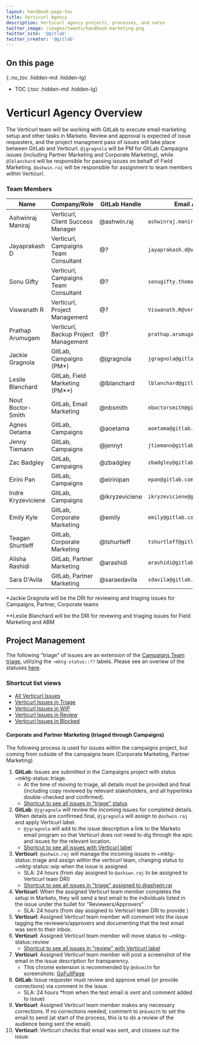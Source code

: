 ```yaml
---
layout: handbook-page-toc
title: Verticurl Agency
description: Verticurl agency projects, processes, and notes
twitter_image: /images/tweets/handbook-marketing.png
twitter_site: '@gitlab'
twitter_creator: '@gitlab'
---
```

## On this page
{:.no_toc .hidden-md .hidden-lg}

- TOC
{:toc .hidden-md .hidden-lg}

# Verticurl Agency Overview

The Verticurl team will be working with GitLab to execute email marketing setup and other tasks in Marketo. Review and approval is expected of issue requesters, and the project managment pass of issues will take place between GitLab and Verticurl. `@jgragnola` will be PM for GitLab Campaigns issues (including Partner Marketing and Corporate Marketing), while `@lblanchard` will be responsible for passing issues on behalf of Field Marketing. `@ashwin.raj` will be responsible for assignment to team members within Verticurl.

### Team Members

| Name | Company/Role | GitLab Handle | Email Address |
| -------------- | ----- | ---------- | --- |
| Ashwinraj Maniraj | Verticurl, Client Success Manager | @ashwin.raj | `ashwinraj.maniraj@verticurl.com` |
| Jayaprakash D | Verticurl, Campaigns Team Consultant | @? | `jayaprakash.d@verticurl.com` |
| Sonu Gifty | Verticurl, Campaigns Team Consultant | @? | `sonugifty.thomas@verticurl.com` |
| Viswanath R | Verticurl, Project Management | @? | `Viswanath.R@verticurl.com` |
| Prathap Arumugam | Verticurl, Backup Project Management | @? | `prathap.arumugam@verticurl.com` |
| Jackie Gragnola | GitLab, Campaigns (PM*) | @jgragnola | `jgragnola@gitlab.com` |
| Leslie Blanchard | GitLab, Field Marketing (PM**) | @lblanchard | `lblanchard@gitlab.com` |
| Nout Boctor-Smith | GitLab, Email Marketing | @nbsmith | `nboctorsmith@gitlab.com` |
| Agnes Oetama | GitLab, Campaigns | @aoetama | `aoetama@gitlab.com` |
| Jenny Tiemann | GitLab, Campaigns | @jennyt | `jtiemann@gitlab.com` |
| Zac Badgley | GitLab, Campaigns | @zbadgley | `zbadgley@gitlab.com` |
| Eirini Pan | GitLab, Campaigns | @eirinipan | `epan@gitlab.com` |
| Indre Kryzeviciene | GitLab, Campaigns | @ikryzeviciene | `ikryzeviciene@gitlab.com` |
| Emily Kyle | GitLab, Corporate Marketing | @emily | `emily@gitlab.com` |
| Teagan Shurtleff | GitLab, Corporate Marketing | @tshurtleff | `tshurtleff@gitlab.com` |
| Alisha Rashidi | GitLab, Partner Marketing | @arashidi | `arashidi@gitlab.com` |
| Sara D'Avila | GitLab, Partner Marketing | @saraedavila | `sdavila@gitlab.com` |

*Jackie Gragnola will be the DRI for reviewing and triaging issues for Campaigns, Partner, Corporate teams

**Leslie Blanchard will be the DRI for revewing and triaging issues for Field Marketing and ABM 

## Project Management
The following "triage" of issues are an extension of the [Campaigns Team triage](/handbook/marketing/demand-generation/campaigns/#project-management), utilizing the `~mktg-status::??` labels. Please see an overiew of the statuses [here](/handbook/marketing/demand-generation/campaigns/#intake-process-labels).

### Shortcut list views
* [All Verticurl Issues](https://gitlab.com/groups/gitlab-com/marketing/-/issues?scope=all&utf8=%E2%9C%93&state=opened&label_name[]=Verticurl)
* [Verticurl Issues in Triage](https://gitlab.com/groups/gitlab-com/marketing/-/issues?scope=all&utf8=%E2%9C%93&state=opened&label_name[]=Verticurl&label_name[]=mktg-status%3A%3Atriage)
* [Verticurl Issues in WIP](https://gitlab.com/groups/gitlab-com/marketing/-/issues?scope=all&utf8=%E2%9C%93&state=opened&label_name[]=Verticurl&label_name[]=mktg-status%3A%3Awip)
* [Verticurl Issues in Review](https://gitlab.com/groups/gitlab-com/marketing/-/issues?scope=all&utf8=%E2%9C%93&state=opened&label_name[]=Verticurl&label_name[]=mktg-status%3A%3Areview)
* [Verticurl Issues in Blocked](https://gitlab.com/groups/gitlab-com/marketing/-/issues?scope=all&utf8=%E2%9C%93&state=opened&label_name[]=Verticurl&label_name[]=mktg-status%3A%3Ablocked)

#### Corporate and Partner Marketing (triaged through Campaigns)
The following process is used for issues within the campaigns project, but coming from outside of the campaigns team (Corporate Marketing, Partner Marketing).

1. **GitLab**: Issues are submitted in the Campaigns project with status ~mktg-status::triage.
   * At the time of moving to triage, all details must be provided and final (including copy reviewed by relevant stakeholders, and all hyperlinks double-checked and confirmed).
   * [Shortcut to see all issues in "triage" status](https://gitlab.com/gitlab-com/marketing/demand-generation/campaigns/-/issues?scope=all&utf8=%E2%9C%93&state=opened&label_name[]=mktg-status%3A%3Atriage)
1. **GitLab**: `@jgragnola` will review the incoming issues for completed details. When details are confirmed final, `@jgragnola` will assign to `@ashwin.raj` and apply Verticurl label.
   * `@jgragnola` will add to the issue description a link to the Marketo email program so that Verticurl does not need to dig through the epic and issues for the relevant location.
   * [Shortcut to see all issues with Verticurl label](https://gitlab.com/groups/gitlab-com/marketing/-/issues?scope=all&utf8=%E2%9C%93&state=opened&label_name[]=Verticurl)
1. **Verticurl**: `@ashwin.raj` will manage the incoming issues in ~mktg-status::triage and assign within the verticurl team, changing status to ~mktg-status::wip when the issue is assigned.
   * SLA: 24 hours (from day assigned to `@ashiwn.raj` to be assigned to Verticurl team DRI)
   * [Shortcut to see all issues in "triage" assigned to @ashwin.raj](https://gitlab.com/gitlab-com/marketing/demand-generation/campaigns/-/issues?scope=all&utf8=%E2%9C%93&state=opened&label_name[]=mktg-status%3A%3Atriage&assignee_username[]=ashwin.raj)
1. **Verticurl**: When the assigned Verticurl team member completes the setup in Marketo, they will send a test email to the individuals listed in the issue under the bullet for "Reviewers/Approvers"
   * SLA: 24 hours (from day assigned to Verticurl team DRI to provide )
1. **Verticurl**: Assigned Verticurl team member will comment into the issue tagging the reviewers/approvers and documenting that the test email was sent to their inbox.
1. **Verticurl**: Assigned Verticurl team member will move status to ~mktg-status::review
   * [Shortcut to see all issues in "review" with Verticurl label](https://gitlab.com/gitlab-com/marketing/demand-generation/campaigns/-/issues?scope=all&utf8=%E2%9C%93&state=opened&label_name[]=mktg-status%3A%3Atriage&assignee_username[]=ashwin.raj)
1. **Verticurl**: Assigned Verticurl team member will post a screenshot of the email in the issue description for transparency.
   * This chrome extension is recommended by `@nbsmith` for screenshots: [GoFullPage](https://chrome.google.com/webstore/detail/gofullpage-full-page-scre/fdpohaocaechififmbbbbbknoalclacl?hl=en)
1. **GitLab**: Issue requester must review and approve email (or provide corrections) via comment in the issue.
   * SLA: 24 hours *from when the test email is sent and comment added to issue)
1. **Verticurl**: Assigned Verticurl team member makes any necessary corrections. If no corrections needed, comment to `@nbsmith` to set the email to send (at start of the process, this is to do a review of the audience being sent the email).
1. **Verticurl**: Verticurl checks that email was sent, and closees out the issue.

